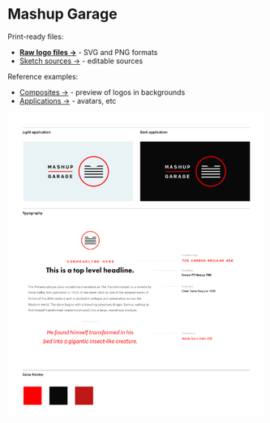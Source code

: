 # Mashup Garage

Print-ready files:

* **[Raw logo files →](logos/)** - SVG and PNG formats
* [Sketch sources →](sketch/) - editable sources

Reference examples:

* [Composites →](logos/comp/) - preview of logos in backgrounds
* [Applications →](logos/application/) - avatars, etc

[![](logos/reference.png)](logos)
